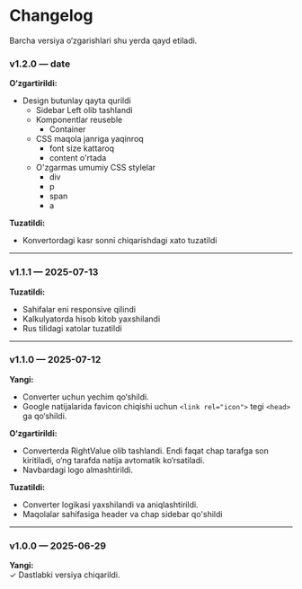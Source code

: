 # Changelog

Barcha versiya o‘zgarishlari shu yerda qayd etiladi.

### v1.2.0 — date

**O‘zgartirildi:**   
- Design butunlay qayta qurildi
    - Sidebar Left olib tashlandi
    - Komponentlar reuseble
        - Container
    - CSS maqola janriga yaqinroq
        - font size kattaroq
        - content o'rtada
    - O'zgarmas umumiy CSS stylelar
        - div
        - p
        - span
        - a

**Tuzatildi:**  
- Konvertordagi kasr sonni chiqarishdagi xato tuzatildi

---

### v1.1.1 — 2025-07-13

**Tuzatildi:**  
- Sahifalar eni responsive qilindi
- Kalkulyatorda hisob kitob yaxshilandi
- Rus tilidagi xatolar tuzatildi

---

### v1.1.0 — 2025-07-12

**Yangi:**  
- Converter uchun yechim qo‘shildi.
- Google natijalarida favicon chiqishi uchun `<link rel="icon">` tegi `<head>` ga qo‘shildi.

**O‘zgartirildi:**  
- Converterda RightValue olib tashlandi. Endi faqat chap tarafga son kiritiladi, o‘ng tarafda natija avtomatik ko‘rsatiladi.
- Navbardagi logo almashtirildi.

**Tuzatildi:**  
- Converter logikasi yaxshilandi va aniqlashtirildi.
- Maqolalar sahifasiga header va chap sidebar qo'shildi

---

### v1.0.0 — 2025-06-29

**Yangi:**  
✓ Dastlabki versiya chiqarildi.
